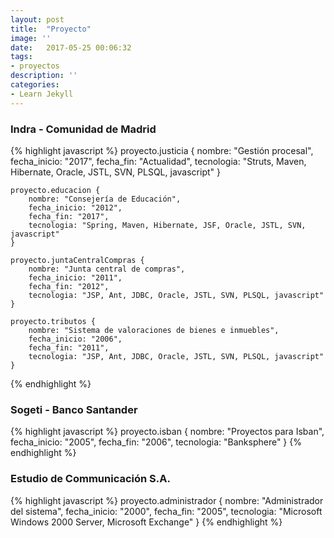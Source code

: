 ```yaml
---
layout: post
title:  "Proyecto"
image: ''
date:   2017-05-25 00:06:32
tags:
- proyectos
description: ''
categories:
- Learn Jekyll 
---
```


### Indra - Comunidad de Madrid
{% highlight javascript %}
	proyecto.justicia {
		nombre: "Gestión procesal",
		fecha_inicio: "2017", 
		fecha_fin: "Actualidad",
		tecnologia: "Struts, Maven, Hibernate, Oracle, JSTL, SVN, PLSQL, javascript"
	}
	
	proyecto.educacion {
		nombre: "Consejería de Educación",
		fecha_inicio: "2012", 
		fecha_fin: "2017",
		tecnologia: "Spring, Maven, Hibernate, JSF, Oracle, JSTL, SVN, javascript"
	}
	
	proyecto.juntaCentralCompras {
		nombre: "Junta central de compras",
		fecha_inicio: "2011", 
		fecha_fin: "2012",
		tecnologia: "JSP, Ant, JDBC, Oracle, JSTL, SVN, PLSQL, javascript"
	}
	
	proyecto.tributos {
		nombre: "Sistema de valoraciones de bienes e inmuebles",
		fecha_inicio: "2006", 
		fecha_fin: "2011",
		tecnologia: "JSP, Ant, JDBC, Oracle, JSTL, SVN, PLSQL, javascript"
	}
{% endhighlight %}

### Sogeti - Banco Santander
{% highlight javascript %}
	proyecto.isban {
		nombre: "Proyectos para Isban",
		fecha_inicio: "2005", 
		fecha_fin: "2006",
		tecnologia: "Banksphere"
	}
{% endhighlight %}


### Estudio de Communicación S.A.
{% highlight javascript %}
	proyecto.administrador {
		nombre: "Administrador del sistema",
		fecha_inicio: "2000", 
		fecha_fin: "2005",
		tecnologia: "Microsoft Windows 2000 Server, Microsoft Exchange"
	}
{% endhighlight %}



